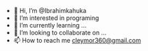 - 👋 Hi, I’m @Ibrahimkahuka
- 👀 I’m interested in programing
- 🌱 I’m currently learning ...
- 💞️ I’m looking to collaborate on ...
- 📫 How to reach me  cleymor360@gmail.com

<!---
Ibrahimkahuka/Ibrahimkahuka is a ✨ special ✨ repository because its `README.md` (this file) appears on your GitHub profile.
You can click the Preview link to take a look at your changes.
--->
